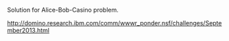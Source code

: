 Solution for Alice-Bob-Casino problem.

http://domino.research.ibm.com/comm/wwwr_ponder.nsf/challenges/September2013.html
